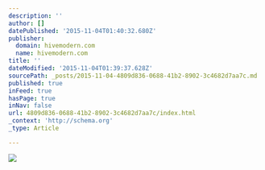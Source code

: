 ```yaml
---
description: ''
author: []
datePublished: '2015-11-04T01:40:32.680Z'
publisher:
  domain: hivemodern.com
  name: hivemodern.com
title: ''
dateModified: '2015-11-04T01:39:37.628Z'
sourcePath: _posts/2015-11-04-4809d836-0688-41b2-8902-3c4682d7aa7c.md
published: true
inFeed: true
hasPage: true
inNav: false
url: 4809d836-0688-41b2-8902-3c4682d7aa7c/index.html
_context: 'http://schema.org'
_type: Article

---
```

![](http://hivemodern.com/public_resources/cherner-task-chair-with-arms-norman-cherner-1.jpg)